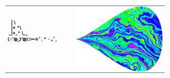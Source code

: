 <table border=0>
 <tr>
  <td width=200>
<b>&nbsp&nbsp&nbsp| \<br>
&nbsp&nbsp |* *\ <br>
&nbsp_|*_* \__<br>
    (∩ ͡◍ ͜ʖ ͡◍)⊃━☆ﾟ. * ･ ｡ﾟ,</b><br><br><br><br>
  </td>
  <td>
    <a href="https://github.com/tsmcalister/tsmcalister/blob/master/generator/src/main.rs">
      <img align ="right" src="https://github.com/tsmcalister/tsmcalister/raw/master/generator/out.gif" /> 
    </a>
  </td>
 </tr>
</table>
